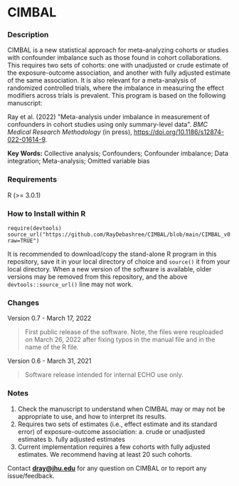 # CIMBAL

### Description
CIMBAL is a new statistical approach for meta-analyzing cohorts or studies with confounder imbalance such as those found in cohort collaborations. This requires two sets of cohorts: one with unadjusted or crude estimate of the exposure-outcome association, and another with fully adjusted estimate of the same association. It is also relevant for a meta-analysis of randomized controlled trials, where the imbalance in measuring the effect modifiers across trials is prevalent. This program is based on the following manuscript: 

Ray et al. (2022) "Meta-analysis under imbalance in measurement of confounders in cohort studies using only summary-level data". *BMC Medical Research Methodology* (in press), https://doi.org/10.1186/s12874-022-01614-9.

**Key Words:** Collective analysis; Confounders; Confounder imbalance; Data integration; Meta-analysis; Omitted variable bias

### Requirements
R (>= 3.0.1)


### How to Install within R
```{r}
require(devtools)
source_url("https://github.com/RayDebashree/CIMBAL/blob/main/CIMBAL_v0.7.R?raw=TRUE")
```
It is recommended to download/copy the stand-alone R program in this repository, save it in your local directory of choice and `source()` it from your local directory. When a new version of the software is available, older versions may be removed from this repository, and the above `devtools::source_url()` line may not work.


### Changes
Version 0.7 - March 17, 2022
> First public release of the software.
Note, the files were reuploaded on March 26, 2022 after fixing typos in the manual file and in the name of the R file.

Version 0.6 - March 31, 2021
> Software release intended for internal ECHO use only.

### Notes
1. Check the manuscript to understand when CIMBAL may or may not be appropriate to use, and how to interpret its results.
2. Requires two sets of estimates (i.e., effect estimate and its standard error) of exposure-outcome association:
    a. crude or unadjusted estimates
    b. fully adjusted estimates
2. Current implementation requires a few cohorts with fully adjusted estimates. We recommend having at least 20 such cohorts.

Contact **dray@jhu.edu** for any question on CIMBAL or to report any issue/feedback.
